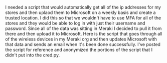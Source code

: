 I needed a script that would automatically get all of the ip addresses for my stores and then uplaod them to Microsoft on a weekly basis and create a trusted location. I did this so that we wouldn't have to use MFA for all of the stores and they would be able to log in with just their username and password. Since all of the data was sitting in Meraki I decided to pull it from there and then upload it to Microsoft. Here is the script that goes through all of the wireless devices in my Meraki org and then updates Microsoft with that data and sends an email when it's been done successfully. I've posted the script for reference and anonymized the portions of the script that I didn't put into the cred.py.
